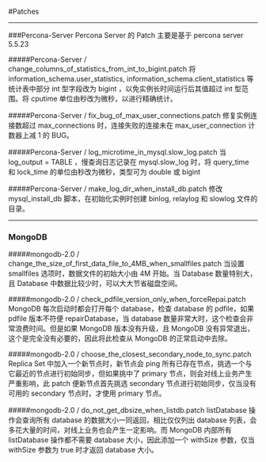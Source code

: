 #Patches

---
###Percona-Server
Percona Server 的 Patch 主要是基于 percona server 5.5.23

#####Percona-Server / change_columns_of_statistics_from_int_to_bigint.patch
将 information_schema.user_statistics, information_schema.client_statistics 等统计表中部分 int 型字段改为 bigint ，以免实例长时间运行后其值超过 int 型范围。将 cputime 单位由秒改为微秒，以进行精确统计。

#####Percona-Server / fix_bug_of_max_user_connections.patch
修复实例连接数超过 max_connections 时，连接失败的连接未在 max_user_connection 计数器上减 1 的 BUG。

#####Percona-Server / log_microtime_in_mysql.slow_log.patch
当 log_output = TABLE ，慢查询日志记录在 mysql.slow_log 时，将 query_time 和 lock_time 的单位由秒改为微秒，类型可为 double 或 bigint

#####Percona-Server / make_log_dir_when_install_db.patch
修改 mysql_install_db 脚本，在初始化实例时创建 binlog, relaylog 和 slowlog 文件的目录。

---
### MongoDB

#####mongodb-2.0 / change_the_size_of_first_data_file_to_4MB_when_smallfiles.patch
当设置 smallfiles 选项时，数据文件的初始大小由 4M 开始。当 Database 数量特别大，且 Database 中数据比较少时，可以大大节省磁盘空间。

#####mongodb-2.0 / check_pdfile_version_only_when_forceRepai.patch
MongoDB 每次启动时都会打开每个 database，检查 database 的 pdfile，如果 pdfile 版本不符便 repairDatabase，当 database 数量非常大时，这个检查会非常浪费时间。但是如果 MongoDB 版本没有升级，且 MongoDB 没有异常退出，这个是完全没有必要的，因此将此检查从 MongoDB 的正常启动中去除。

#####mongodb-2.0 / choose_the_closest_secondary_node_to_sync.patch
Replica Set 中加入一个新节点时，新节点会 ping 所有已存在节点，挑选一个与它最近的节点进行初始同步，但如果挑中了 primary 节点，则会对线上业务产生严重影响，此 patch 便新节点首先挑选 secondary 节点进行初始同步，仅当没有可用的 secondary 节点时，才使用 primary 节点。

#####mongodb-2.0 / do_not_get_dbsize_when_listdb.patch
listDatabase 操作会查询所有 database 的数据大小一同返回，相比仅仅列出 database 列表，会多花大量的时间，对线上业务也会产生一定影响。而 MongoDB 内部所有 listDatabase 操作都不需要 database 大小，因此添加一个 withSize 参数，仅当 withSize 参数为 true 时才返回 database 大小。